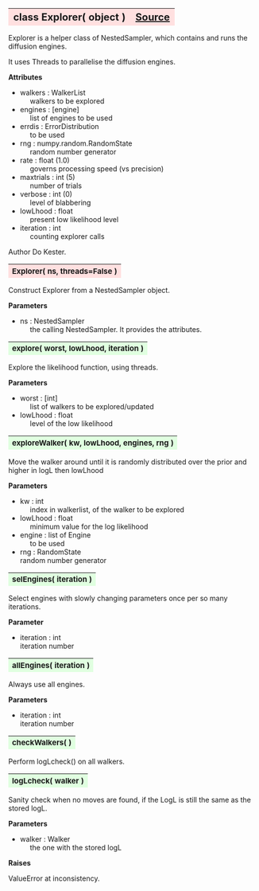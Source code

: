 ---
---
<br><br>

<a name="Explorer"></a>
<table><thead style="background-color:#FFE0E0; width:100%; font-size:20px"><tr><th style="text-align:left">
<strong>class Explorer(</strong> object )</th><th style="text-align:right"><a href=https://github.com/dokester/BayesicFitting/blob/master/BayesicFitting/source/Explorer.py target=_blank>Source</a></th></tr></thead></table>
<p>

Explorer is a helper class of NestedSampler, which contains and runs the
diffusion engines.

It uses Threads to parallelise the diffusion engines.

<b>Attributes</b>

* walkers  :  WalkerList<br>
&nbsp;&nbsp;&nbsp;&nbsp; walkers to be explored<br>
* engines  :  [engine]<br>
&nbsp;&nbsp;&nbsp;&nbsp; list of engines to be used<br>
* errdis  :  ErrorDistribution<br>
&nbsp;&nbsp;&nbsp;&nbsp; to be used<br>
* rng  :  numpy.random.RandomState<br>
&nbsp;&nbsp;&nbsp;&nbsp; random number generator<br>
* rate  :  float (1.0)<br>
&nbsp;&nbsp;&nbsp;&nbsp; governs processing speed (vs precision)<br>
* maxtrials  :  int (5)<br>
&nbsp;&nbsp;&nbsp;&nbsp; number of trials<br>
* verbose  :  int (0)<br>
&nbsp;&nbsp;&nbsp;&nbsp; level of blabbering<br>
* lowLhood  :  float<br>
&nbsp;&nbsp;&nbsp;&nbsp; present low likelihood level<br>
* iteration  :  int<br>
&nbsp;&nbsp;&nbsp;&nbsp; counting explorer calls<br>

Author       Do Kester.


<a name="Explorer"></a>
<table><thead style="background-color:#FFE0E0; width:100%; font-size:15px"><tr><th style="text-align:left">
<strong>Explorer(</strong> ns, threads=False )
</th></tr></thead></table>
<p>

Construct Explorer from a NestedSampler object.

<b>Parameters</b>

* ns  :  NestedSampler<br>
&nbsp;&nbsp;&nbsp;&nbsp; the calling NestedSampler. It provides the attributes.<br>


<a name="explore"></a>
<table><thead style="background-color:#E0FFE0; width:100%; font-size:15px"><tr><th style="text-align:left">
<strong>explore(</strong> worst, lowLhood, iteration )
</th></tr></thead></table>
<p>

Explore the likelihood function, using threads.

<b>Parameters</b>

* worst  :  [int]<br>
&nbsp;&nbsp;&nbsp;&nbsp; list of walkers to be explored/updated<br>
* lowLhood  :  float<br>
&nbsp;&nbsp;&nbsp;&nbsp; level of the low likelihood<br>


<a name="exploreWalker"></a>
<table><thead style="background-color:#E0FFE0; width:100%; font-size:15px"><tr><th style="text-align:left">
<strong>exploreWalker(</strong> kw, lowLhood, engines, rng )
</th></tr></thead></table>
<p>

Move the walker around until it is randomly distributed over the prior and
higher in logL then lowLhood

<b>Parameters</b>

* kw  :  int<br>
&nbsp;&nbsp;&nbsp;&nbsp; index in walkerlist, of the walker to be explored<br>
* lowLhood  :  float<br>
&nbsp;&nbsp;&nbsp;&nbsp; minimum value for the log likelihood<br>
* engine  :  list of Engine<br>
&nbsp;&nbsp;&nbsp;&nbsp; to be used<br>
* rng  :  RandomState<br>
    random number generator

<a name="selEngines"></a>
<table><thead style="background-color:#E0FFE0; width:100%; font-size:15px"><tr><th style="text-align:left">
<strong>selEngines(</strong> iteration ) 
</th></tr></thead></table>
<p>

Select engines with slowly changing parameters once per so many iterations.

<b>Parameter</b>

* iteration  :  int<br>
    iteration number

<a name="allEngines"></a>
<table><thead style="background-color:#E0FFE0; width:100%; font-size:15px"><tr><th style="text-align:left">
<strong>allEngines(</strong> iteration ) 
</th></tr></thead></table>
<p>

Always use all engines.

<b>Parameters</b>

* iteration  :  int<br>
    iteration number

<a name="checkWalkers"></a>
<table><thead style="background-color:#E0FFE0; width:100%; font-size:15px"><tr><th style="text-align:left">
<strong>checkWalkers(</strong> ) 
</th></tr></thead></table>
<p>
Perform logLcheck() on all walkers. 

<a name="logLcheck"></a>
<table><thead style="background-color:#E0FFE0; width:100%; font-size:15px"><tr><th style="text-align:left">
<strong>logLcheck(</strong> walker ) 
</th></tr></thead></table>
<p>

Sanity check when no moves are found, if the LogL is still the same as the stored logL.

<b>Parameters</b>

* walker  :  Walker<br>
&nbsp;&nbsp;&nbsp;&nbsp; the one with the stored logL<br>

<b>Raises</b>

ValueError at inconsistency.


